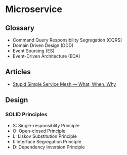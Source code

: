 # Microservice

<!--
https://app.pluralsight.com/paths/skills/microservices-architecture

https://www.youtube.com/watch?v=j6ow-UemzBc

https://www.youtube.com/watch?v=4ItOK4K7Kjg

https://linkedin.com/learning/kubernetes-microservices/tracing-issues-with-jaeger
https://linkedin.com/learning/microservices-foundations/welcome
https://linkedin.com/learning/microservices-security/securing-microservices
-->

## Glossary

- Command Query Responsibility Segregation (CQRS)
- Domain Driven Design (DDD)
- Event Sourcing (ES)
- Event-Driven Architecture (EDA)

## Articles

- [Stupid Simple Service Mesh — What, When, Why](https://itnext.io/stupid-simple-service-mesh-what-when-why-e9be9e5f4d41)

## Design

### SOLID Principles

- S: Single-responsiblity Principle
- O: Open-closed Principle
- L: Liskov Substitution Principle
- I: Interface Segregation Principle
- D: Dependency Inversion Principle

